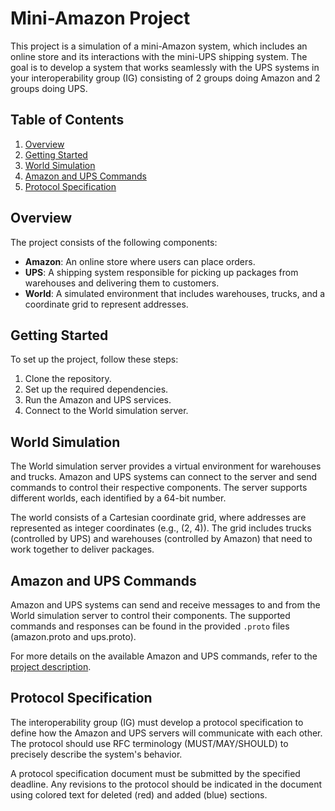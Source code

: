 # Mini-Amazon Project

This project is a simulation of a mini-Amazon system, which includes an online store and its interactions with the mini-UPS shipping system. The goal is to develop a system that works seamlessly with the UPS systems in your interoperability group (IG) consisting of 2 groups doing Amazon and 2 groups doing UPS.

## Table of Contents

1. [Overview](#overview)
2. [Getting Started](#getting-started)
3. [World Simulation](#world-simulation)
4. [Amazon and UPS Commands](#amazon-and-ups-commands)
5. [Protocol Specification](#protocol-specification)

## Overview

The project consists of the following components:

- **Amazon**: An online store where users can place orders.
- **UPS**: A shipping system responsible for picking up packages from warehouses and delivering them to customers.
- **World**: A simulated environment that includes warehouses, trucks, and a coordinate grid to represent addresses.

## Getting Started

To set up the project, follow these steps:

1. Clone the repository.
2. Set up the required dependencies.
3. Run the Amazon and UPS services.
4. Connect to the World simulation server.

## World Simulation

The World simulation server provides a virtual environment for warehouses and trucks. Amazon and UPS systems can connect to the server and send commands to control their respective components. The server supports different worlds, each identified by a 64-bit number.

The world consists of a Cartesian coordinate grid, where addresses are represented as integer coordinates (e.g., (2, 4)). The grid includes trucks (controlled by UPS) and warehouses (controlled by Amazon) that need to work together to deliver packages.

## Amazon and UPS Commands

Amazon and UPS systems can send and receive messages to and from the World simulation server to control their components. The supported commands and responses can be found in the provided `.proto` files (amazon.proto and ups.proto).

For more details on the available Amazon and UPS commands, refer to the [project description](https://github.com/syhuang22/Mini-Amazon/blob/main/amazon_services/proto_files/Mini-Amazon%20Spec.pdf).

## Protocol Specification

The interoperability group (IG) must develop a protocol specification to define how the Amazon and UPS servers will communicate with each other. The protocol should use RFC terminology (MUST/MAY/SHOULD) to precisely describe the system's behavior.

A protocol specification document must be submitted by the specified deadline. Any revisions to the protocol should be indicated in the document using colored text for deleted (red) and added (blue) sections.
